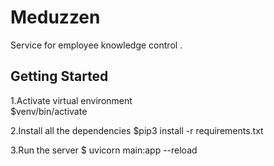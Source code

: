 # Meduzzen
Service for employee knowledge control .



## Getting Started

1.Activate virtual environment  
$venv/bin/activate

2.Install all the dependencies 
$pip3 install -r requirements.txt


3.Run the server 
$ uvicorn main:app --reload
